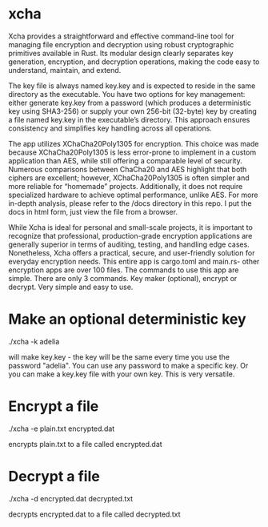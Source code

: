 # xcha 


Xcha provides a straightforward and effective command-line tool for managing file encryption and decryption using robust cryptographic primitives available in Rust. Its modular design clearly separates key generation, encryption, and decryption operations, making the code easy to understand, maintain, and extend.

The key file is always named key.key and is expected to reside in the same directory as the executable. You have two options for key management: either generate key.key from a password (which produces a deterministic key using SHA3-256) or supply your own 256-bit (32-byte) key by creating a file named key.key in the executable’s directory. This approach ensures consistency and simplifies key handling across all operations.

The app utilizes XChaCha20Poly1305 for encryption. This choice was made because XChaCha20Poly1305 is less error-prone to implement in a custom application than AES, while still offering a comparable level of security. Numerous comparisons between ChaCha20 and AES highlight that both ciphers are excellent; however, XChaCha20Poly1305 is often simpler and more reliable for “homemade” projects. Additionally, it does not require specialized hardware to achieve optimal performance, unlike AES. For more in-depth analysis, please refer to the /docs directory in this repo. I put the docs in html form, just view the file from a browser.

While Xcha is ideal for personal and small-scale projects, it is important to recognize that professional, production-grade encryption applications are generally superior in terms of auditing, testing, and handling edge cases. Nonetheless, Xcha offers a practical, secure, and user-friendly solution for everyday encryption needs. This entire app is cargo.toml and main.rs- other encryption apps are over 100 files. The commands to use this app are simple. There are only 3 commands. Key maker (optional), encrypt or decrypt. Very simple and easy to use. 

# Make an optional deterministic key
./xcha -k adelia  

will make key.key - the key will be the same every time you use the password "adelia". You can use any password to make a specific key. Or you can make a key.key file with your own key. This is very versatile. 

# Encrypt a file 
./xcha -e plain.txt encrypted.dat  

encrypts plain.txt to a file called encrypted.dat 

# Decrypt a file 
./xcha -d encrypted.dat decrypted.txt  

decrypts encrypted.dat to a file called decrypted.txt 



